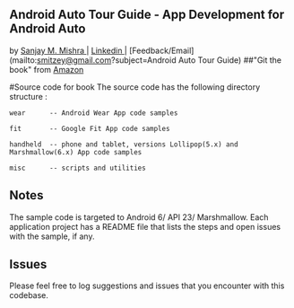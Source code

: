 ## Android Auto Tour Guide - App Development for Android Auto 
by [Sanjay M. Mishra ](https://plus.google.com/+SanjayMishra369) | [ Linkedin ](https://www.linkedin.com/in/sanjaymmishra) | [Feedback/Email](mailto:smitzey@gmail.com?subject=Android Auto Tour Guide)
##"Git the book" from  [Amazon](http://www.amazon.com/Android-Auto-Tour-Guide-Development/dp/1518672469)
 
#Source code for book
The source code has the following directory structure :

	wear      -- Android Wear App code samples

	fit       -- Google Fit App code samples

	handheld  -- phone and tablet, versions Lollipop(5.x) and Marshmallow(6.x) App code samples
	
	misc      -- scripts and utilities

## Notes
The sample code is targeted to Android 6/ API 23/ Marshmallow. Each application project has a README file that lists the steps and open issues with the sample, if any.

## Issues
Please feel free to log suggestions and  issues  that you encounter with this codebase. 
